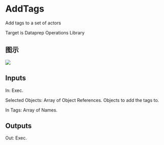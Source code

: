 # AddTags

Add tags to a set of actors

Target is Dataprep Operations Library

## 图示

![]($-20221218-18354716.png)

## Inputs

In: Exec.

Selected Objects: Array of Object References. Objects to add the tags to.

In Tags: Array of Names.  

## Outputs

Out: Exec.

